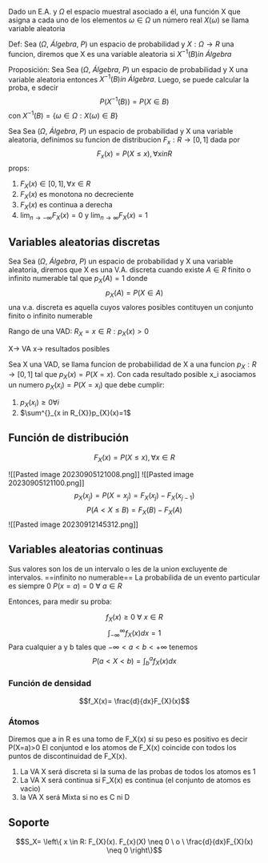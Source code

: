 Dado un E.A. y $\Omega$ el espacio muestral asociado a él, una función X que asigna a cada uno de los elementos $\omega \in \Omega$ un número real $X(\omega)$ se llama variable aleatoria

Def: Sea $(\Omega, \ Álgebra, \ P)$ un espacio de probabilidad y $X: \Omega\to R$ una funcion, diremos que X es una variable aleatoria si $X^{-1}(B) in \ Álgebra$ 

Proposición: Sea Sea $(\Omega, \ Álgebra, \ P)$ un espacio de probabilidad y X una variable aleatoria entonces $X^{-1}(B) in \ Álgebra$. Luego, se puede calcular la proba, e sdecir
$$P(X^{-1}(B))=P(X \in B)$$
con $X^{-1}(B)=\{\omega \in \Omega: X(\omega)\in B\}$


Sea Sea $(\Omega, \ Álgebra, \ P)$ un espacio de probabilidad y X una variable aleatoria, definimos su funcion de distribucion $F_{x}:R\to[0,1]$ dada por $$F_{x}(x)=P(X\leq x), \forall x in R$$
props: 
1. $F_X(x) \in [0,1], \forall x \in R$
2. $F_X(x)$ es monotona no decreciente
3. $F_{X}(x)$ es continua a derecha
4. $\lim_{ n \to -\infty }F_{X}(x)=0$ y $\lim_{ n \to \infty }F_{X}(x)=1$


## Variables aleatorias discretas

Sea Sea $(\Omega, \ Álgebra, \ P)$ un espacio de probabilidad y X una variable aleatoria, diremos que X es una V.A. discreta cuando existe $A \in R$ finito o infinito numerable tal que $p_{X}(A)=1$ donde $$p_{X}(A)=P(X \in A)$$
una v.a. discreta es aquella cuyos valores posibles contituyen un conjunto finito o infinito numerable

Rango de una VAD: $R_{X}={x \in R:p_{X}(x)>0}$

X-> VA
x-> resultados posibles

Sea X una VAD, se llama funcion de probabiilidad de X a una funcion $p_{X}:R\to[0,1]$ tal que $p_{X}(x)= P(X=x)$. Con cada resultado posible x_i asociamos un numero $p_{X}(x_{i})=P(X=x_{i})$ que debe cumplir: 
1. $p_{X}(x_{i})\geq 0 \forall i$
2. $\sum^{}_{x in R_{X}}p_{X}(x)=1$

## Función de distribución
$$F_{X}(x)=P(X \leq x), \forall x \in R$$

![[Pasted image 20230905121008.png]]
![[Pasted image 20230905121100.png]]
$$p_{X}(x_{j})=P(X=x_{j})=F_{X}(x_{j})-F_{X}(x_{j-1})$$
$$P(A<X \leq B)=F_X(B)-F_X(A)$$
![[Pasted image 20230912145312.png]]

## Variables aleatorias continuas
Sus valores son los de un intervalo o les de la union excluyente de intervalos. ==infinito no numerable==
La probabilida de un evento particular es siempre 0 $P(x=a)=0 \ \forall \ a \in R$

Entonces, para medir su proba:

$$f_{X}(x) \geq 0 \ \forall \ x \in R$$
$$ \int^{\infty}_{-\infty
} f_{X}(x)dx =1$$
Para cualquier a y b tales que $-\infty<a<b<+\infty$ tenemos $$P(a<X<b)=\int^{a}_{b}f_{X}(x)dx$$
### Función de densidad
$$f_X(x)= \frac{d}{dx}F_{X}(x)$$
### Átomos
Diremos que a in R es una tomo de F_X(x) si su peso es positivo es decir P(X=a)>0
El conjuntod e los atomos de F_X(x) coincide con todos los puntos de discontinuidad de F_X(x).

1. La VA X será discreta si la suma de las probas de todos los atomos es 1
2. La VA X será continua si F_X(x) es continua (el conjunto de atomos es vacio)
3. la VA X será Mixta si no es C ni D

## Soporte 
$$S_X= \left\{ x \in R: F_{X}(x). F_{x}(X) \neq 0 \ o \ \frac{d}{dx}F_{X}(x) \neq 0 \right\}$$
